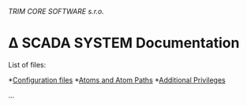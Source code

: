 ﻿*TRIM CORE SOFTWARE s.r.o.*
# ∆ SCADA SYSTEM Documentation

List of files:

*[Configuration files](cfg.md)
*[Atoms and Atom Paths](atom.md)
*[Additional Privileges](privileges.md)

...
